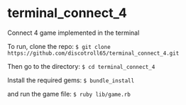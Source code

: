 # terminal_connect_4
Connect 4 game implemented in the terminal

To run, clone the repo:
```$ git clone https://github.com/discotroll65/terminal_connect_4.git```

Then go to the directory:
```$ cd terminal_connect_4```

Install the required gems:
```$ bundle_install```

and run the game file:
```$ ruby lib/game.rb```
